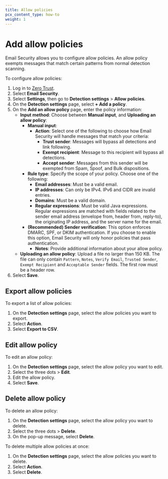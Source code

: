 ```yaml
---
title: Allow policies
pcx_content_type: how-to
weight: 1
---
```


# Add allow policies

Email Security allows you to configure allow policies. An allow policy exempts messages that match certain patterns from normal detection scanning.

To configure allow policies:

1. Log in to [Zero Trust](https://one.dash.cloudflare.com/).
2. Select **Email Security**.
3. Select **Settings**, then go to **Detection settings** > **Allow policies**.
4. On the **Detection settings** page, select **+ Add a policy**.
5. On the **Add an allow policy** page, enter the policy information:
   - **Input method**: Choose between **Manual input**, and **Uploading an allow policy**:
       - **Manual input**:
           - **Action**: Select one of the following to choose how Email Security will handle messages that match your criteria:
               - **Trust sender**: Messages will bypass all detections and link following.
               - **Exempt recipient**: Message to this recipient will bypass all detections.
               - **Accept sender**: Messages from this sender will be exempted from Spam, Spoof, and Bulk dispositions.
       - **Rule type**: Specify the scope of your policy. Choose one of the following:
           - **Email addresses**: Must be a valid email.
           - **IP addresses**: Can only be IPv4. IPv6 and CIDR are invalid entries.
           - **Domains**: Must be a valid domain.
           - **Regular expressions**: Must be valid Java expressions. Regular expressions are matched with fields related to the sender email address (envelope from, header from, reply-to), the originating IP address, and the server name for the email.
     - **(Recommended) Sender verification**: This option enforces DMARC, SPF, or DKIM authentication. If you choose to enable this option, Email Security will only honor policies that pass authentication.
       - **Notes**: Provide additional information about your allow policy.
   - **Uploading an allow policy**: Upload a file no larger than 150 KB. The file can only contain `Pattern`, `Notes`, `Verify Email`, `Trusted Sender`, `Exempt Recipient` and `Acceptable Sender` fields. The first row must be a header row. 
6. Select **Save**.

## Export allow policies

To export a list of allow policies:

1. On the **Detection settings** page, select the allow policies you want to export.
2. Select **Action**.
3. Select **Export to CSV**.

## Edit allow policy

To edit an allow policy:

1. On the **Detection settings** page, select the allow policy you want to edit.
2. Select the three dots > **Edit**.
3. Edit the allow policy.
4. Select **Save**.

## Delete allow policy

To delete an allow policy:

1. On the **Detection settings** page, select the allow policy you want to delete.
2. Select the three dots > **Delete**.
3. On the pop-up message, select **Delete**.

To delete multiple allow policies at once:

1. On the **Detection settings** page, select the allow policies you want to delete.
2. Select **Action**.
3. Select **Delete**. 